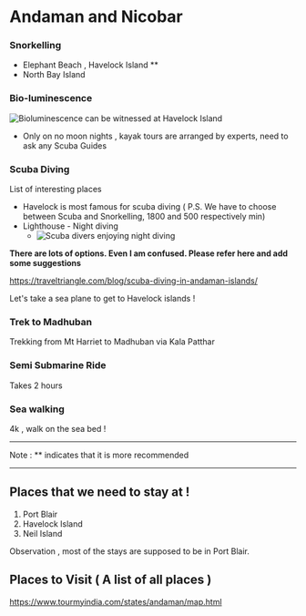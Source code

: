 # Andaman and Nicobar

### Snorkelling 

- Elephant Beach , Havelock Island **
- North Bay Island

### Bio-luminescence 

![Bioluminescence can be witnessed at Havelock Island](https://img.traveltriangle.com/blog/wp-content/tr:w-700,h-400/uploads/2015/10/bioluminescence-havelock.jpg)

- Only on no moon nights , kayak tours are arranged by experts, need to ask any Scuba Guides

### Scuba Diving

List of  interesting places 

- Havelock is most famous for scuba diving ( P.S. We have to choose between Scuba and Snorkelling, 1800 and 500 respectively min)
- Lighthouse - Night diving 
  - ![Scuba divers enjoying night diving](https://img.traveltriangle.com/blog/wp-content/tr:w-700,h-400/uploads/2016/10/Night-diving.jpg)



**There are lots of options. Even I am confused. Please refer here and add some suggestions**

https://traveltriangle.com/blog/scuba-diving-in-andaman-islands/



Let's take a sea plane to get to Havelock islands !



### Trek to Madhuban 

Trekking from Mt Harriet to Madhuban via Kala Patthar



### Semi Submarine Ride

Takes 2 hours 

### Sea walking 

4k , walk on the sea bed !





<hr>

Note : ** indicates that it is more recommended

<hr>

## Places that we need to stay at !

1. Port Blair 
2. Havelock Island
3. Neil Island

Observation , most of the stays are supposed to be in Port Blair.



## Places to Visit ( A list of all places )

https://www.tourmyindia.com/states/andaman/map.html